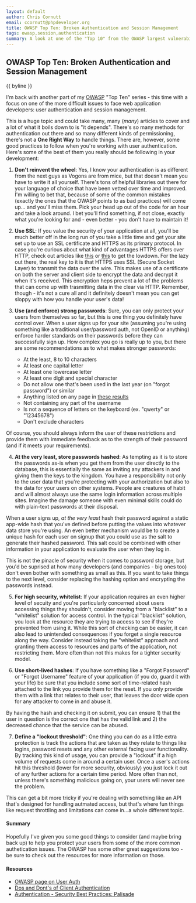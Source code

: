 ```yaml
---
layout: default
author: Chris Cornutt
email: ccornutt@phpdeveloper.org
title: OWASP Top Ten: Broken Authentication and Session Management
tags: owasp,session,authentication
summary: A look at one of the "Top 10" from the OWASP largest vulnerabilities list
---
```


OWASP Top Ten: Broken Authentication and Session Management
--------------

{{ byline }}

I'm back with another part of my [OWASP](http://owasp.com) "Top Ten" series - this time
with a focus on one of the more difficult issues to face web application developers: 
user authentication and session management.

This is a huge topic and could take many, many (*many*) articles to cover and a lot of 
what it boils down to is "it depends". There's so many methods for authentication out
there and so many different kinds of permissioning, there's not a **One Right Way** to
handle things. There are, however, some good practices to follow when you're working 
with user authentication. Here's some of the best of them you really should be following
in your development:

1. **Don't reinvent the wheel**: Yes, I know your authentication is as different from the 
next guys as Vogons are from mice, but that doesn't mean you have to write it all yourself.
There's tons of helpful libraries out there for your language of choice that have been
vetted over time and improved. I'm willing to bet that, because of some of the common 
mistakes (exactly the ones that the OWASP points to as bad practices) will come up...
and you'll miss them. Pick your head up out of the code for an hour and take a look around.
I bet you'll find something, if not close, exactly what you're looking for and - even better - 
you don't have to maintain it!

2. **Use SSL**: If you value the security of your application at all, you'll be much better
off in the long run of you take a little time and get your site set up to use an SSL 
certificate and HTTPS as its primary protocol. In case you're curious about what kind
of advantages HTTPS offers over HTTP, check out articles like [this](http://blogs.msdn.com/b/securitytipstalk/archive/2011/04/04/http-vs-https-what-s-the-difference.aspx) or
[this](http://www.biztechmagazine.com/article/2007/07/http-vs-https) to get the lowdown.
For the lazy out there, the real key to it is that HTTPS uses SSL (Secure Socket Layer)
to transmit the data over the wire. This makes use of a certificate on both the server
and client side to encrypt the data and decrypt it when it's received. This encryption
heps prevent a lot of the problems that can come up with trasmitting data in the clear
via HTTP. Remember, though - it's not a cure all and it definitely doesn't mean you can
get sloppy with how you handle your user's data!

3. **Use (and enforce) strong passwords**: Sure, you can only protect your users from 
themselves so far, but this is one thing you definitely have control over. When a user
signs up for your site (assuming you're using something like a traditional user/password
auth, not OpenID or anything) enforce harder standards on their passwords before they 
can successfully sign up. How complex you go is really up to you, but there are some 
recommendations as to what makes stronger passwords:

    - At the least, 8 to 10 characters
    - At least one capital letter
    - At least one lowercase letter
    - At least one digit and special character
    - Do not allow one that's been used in the last year (on "forgot password") or similar
    - Anything listed on any page in [these results](https://www.google.com/?q=most+common+passwords)
    - Not containing any part of the username
    - Is not a sequence of letters on the keyboard (ex. "qwerty" or "12345678")
    - Don't exclude characters

  Of course, you should always inform the user of these restrictions and provide them
  with immediate feedback as to the strength of their password (and if it meets your 
  requirements).

4. **At the very least, store passwords hashed**: As tempting as it is to store the passwords as-is when
you get them from the user directly to the database, this is essentially the same as 
inviting any attackers in and giving them the keys to the kingdom. You have a responsibility
not only to the user data that you're protecting with your authorization but also to 
the data for your users on other systems. People are creatures of habit and will almost
always use the same login information across multiple sites. Imagine the damage someone
with even minimal skills could do with plain-text passwords at their disposal.
  
  When a user signs up, *at the very least* hash their password against a static app-wide
  hash that you've defined before putting the values into whatever data store you're using.
  An even better mechanism would be to create a unique hash for each user on signup 
  that you could use as the salt to generate their hashed password. This salt could be 
  combined with other information in your application to evaluate the user when they
  log in. 

  This is not the pinacle of security when it comes to password storage, but you'd be
  suprised at how many developers (and companies - big ones too) don't even bother with
  something as small as this. If you want to take things to the next level, consider 
  replacing the hashing option and encrypting the passwords instead.

5. **For high security, whitelist**: If your application requires an even higher level
of secuity and you're particularly concerned about users accessing things they shouldn't,
consider moving from a "blacklist" to a "whitelist" solution for access control. In the 
typical "blacklist" solution, you look at the resource they are trying to access to see 
if they're prevented from using it. While this sort of checking can be easier, it can 
also lead to unintended consequences if you forget a single resource along the way. Consider
instead taking the "whitelist" approach and granting them access to resources and parts
of the application, not restricting them. More often than not this makes for a tighter
security model.

6. **Use short-lived hashes**: If you have something like a "Forgot Password" or "Forgot
Username" feature of your application (if you do, guard it with your life) be sure that 
you include some sort of time-related hash attached to the link you provide them for the 
reset. If you only provide them with a link that relates to their user, that leaves the 
door wide open for any attacker to come in and abuse it. 

  By having the hash and checking it on submit, you can ensure 1) that the user in 
  question is the correct one that has the valid link and 2) the decreased chance that 
  the service can be abused.

7. **Define a "lockout threshold"**: One thing you can do as a little extra protection
is track the actions that are taken as they relate to things like logins, password resets
and any other external facing user functionality. By tracking this kind of usage, you 
can provide a "lockout" if a high volume of requests come in around a certain user. Once
a user's actions hit this threshold (lower for more security, obviously) you just lock 
it out of any further actions for a certain time period. More often than not, unless there's
something malicious going on, your users will never see the problem.

  This can get a bit more tricky if you're dealing with something like an API that's designed
  for handling autmated access, but that's where fun things like request throttling and 
  limitations can come in...a whole different topic.

#### Summary

Hopefully I've given you some good things to consider (and maybe bring back up) to help 
you protect your users from some of the more common authetication issues. The OWASP has
some other great suggestions too - be sure to check out the resources for more information
on those.

#### Resources
* [OWASP page on User Auth](https://www.owasp.org/index.php/Top_10_2010-A3)
* [Dos and Dont's of Client Authentication](http://pdos.csail.mit.edu/papers/webauth%3asec10.pdf)
* [Authentication - Security Best Practices: Palisade](http://palizine.plynt.com/issues/2004Jul/safe-auth-practices/)

